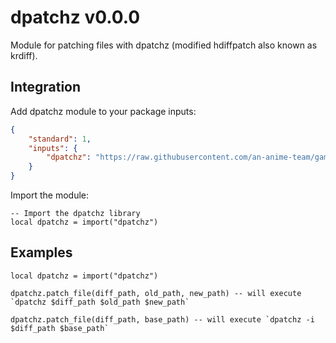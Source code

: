 # dpatchz v0.0.0

Module for patching files with dpatchz (modified hdiffpatch also known as krdiff).

## Integration

Add dpatchz module to your package inputs:

```json
{
    "standard": 1,
    "inputs": {
        "dpatchz": "https://raw.githubusercontent.com/an-anime-team/game-integrations/refs/heads/rewrite/dpatchz/dpatchz.luau"
    }
}
```

Import the module:

```luau
-- Import the dpatchz library
local dpatchz = import("dpatchz")
```

## Examples

```luau
local dpatchz = import("dpatchz")

dpatchz.patch_file(diff_path, old_path, new_path) -- will execute `dpatchz $diff_path $old_path $new_path`

dpatchz.patch_file(diff_path, base_path) -- will execute `dpatchz -i $diff_path $base_path`
```
